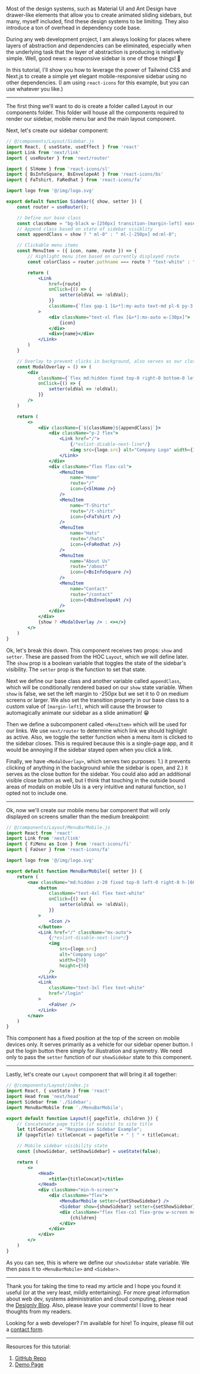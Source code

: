 Most of the design systems, such as Material UI and Ant Design have drawer-like elements that allow you to create animated sliding sidebars, but many, myself included, find these design systems to be limiting. They also introduce a ton of overhead in dependency code base.

During any web development project, I am always looking for places where layers of abstraction and dependencies can be eliminated, especially when the underlying task that the layer of abstraction is producing is relatively simple. Well, good news: a responsive sidebar is one of those things! 🤗

In this tutorial, I'll show you how to leverage the power of Tailwind CSS and Next.js to create a simple yet elegant mobile-responsive sidebar using no other dependencies. (I am using `react-icons` for this example, but you can use whatever you like.)

***

The first thing we'll want to do is create a folder called Layout in our components folder. This folder will house all the components required to render our sidebar, mobile menu bar and the main layout component.

Next, let's create our sidebar component:

```jsx
// @/components/Layout/Sidebar.js
import React, { useState, useEffect } from 'react'
import Link from 'next/link'
import { useRouter } from 'next/router'

import { SlHome } from 'react-icons/sl'
import { BsInfoSquare, BsEnvelopeAt } from 'react-icons/bs'
import { FaTshirt, FaRedhat } from 'react-icons/fa'

import logo from '@/img/logo.svg'

export default function Sidebar({ show, setter }) {
    const router = useRouter();

    // Define our base class
    const className = "bg-black w-[250px] transition-[margin-left] ease-in-out duration-500 fixed md:static top-0 bottom-0 left-0 z-40";
    // Append class based on state of sidebar visiblity
    const appendClass = show ? " ml-0" : " ml-[-250px] md:ml-0";

    // Clickable menu items
    const MenuItem = ({ icon, name, route }) => {
        // Highlight menu item based on currently displayed route
        const colorClass = router.pathname === route ? "text-white" : "text-white/50 hover:text-white";

        return (
            <Link
                href={route}
                onClick={() => {
                    setter(oldVal => !oldVal);
                }}
                className={`flex gap-1 [&>*]:my-auto text-md pl-6 py-3 border-b-[1px] border-b-white/10 ${colorClass}`}
            >
                <div className="text-xl flex [&>*]:mx-auto w-[30px]">
                    {icon}
                </div>
                <div>{name}</div>
            </Link>
        )
    }

    // Overlay to prevent clicks in background, also serves as our close button
    const ModalOverlay = () => (
        <div
            className={`flex md:hidden fixed top-0 right-0 bottom-0 left-0 bg-black/50 z-30`}
            onClick={() => {
                setter(oldVal => !oldVal);
            }}
        />
    )

    return (
        <>
            <div className={`${className}${appendClass}`}>
                <div className="p-2 flex">
                    <Link href="/">
                        {/*eslint-disable-next-line*/}
                        <img src={logo.src} alt="Company Logo" width={300} height={300} />
                    </Link>
                </div>
                <div className="flex flex-col">
                    <MenuItem
                        name="Home"
                        route="/"
                        icon={<SlHome />}
                    />
                    <MenuItem
                        name="T-Shirts"
                        route="/t-shirts"
                        icon={<FaTshirt />}
                    />
                    <MenuItem
                        name="Hats"
                        route="/hats"
                        icon={<FaRedhat />}
                    />
                    <MenuItem
                        name="About Us"
                        route="/about"
                        icon={<BsInfoSquare />}
                    />
                    <MenuItem
                        name="Contact"
                        route="/contact"
                        icon={<BsEnvelopeAt />}
                    />
                </div>
            </div>
            {show ? <ModalOverlay /> : <></>}
        </>
    )
}
```

Ok, let's break this down. This component receives two props: `show` and `setter`. These are passed from the HOC `Layout`, which we will define later. The `show` prop is a boolean variable that toggles the state of the sidebar's visibility. The `setter` prop is the function to set that state.

Next we define our base class and another variable called `appendClass`, which will be conditionally rendered based on our `show` state variable. When `show` is false, we set the left margin to -250px but we set it to 0 on medium screens or larger. We also set the transition property in our base class to a custom value of `[margin-left]`, which will cause the browser to automagically animate our sidebar as a slide animation! 😁

Then we define a subcomponent called `<MenuItem>` which will be used for our links. We use `next/router` to determine which link we should highlight as active. Also, we toggle the setter function when a menu item is clicked to the sidebar closes. This is required because this is a single-page app, and it would be annoying if the sidebar stayed open when you click a link.

Finally, we have `<ModalOverlay>`, which serves two purposes: 1.) it prevents clicking of anything in the background while the sidebar is open, and 2.) it serves as the close button for the sidebar. You could also add an additional visible close button as well, but I think that touching in the outside bound areas of modals on mobile UIs is a very intuitive and natural function, so I opted not to include one.
***

Ok, now we'll create our mobile menu bar component that will only displayed on screens smaller than the medium breakpoint:

```jsx
// @/components/Layout/MenuBarMobile.js
import React from 'react'
import Link from 'next/link'
import { FiMenu as Icon } from 'react-icons/fi'
import { FaUser } from 'react-icons/fa'

import logo from '@/img/logo.svg'

export default function MenuBarMobile({ setter }) {
    return (
        <nav className="md:hidden z-20 fixed top-0 left-0 right-0 h-[60px] bg-black flex [&>*]:my-auto px-2">
            <button
                className="text-4xl flex text-white"
                onClick={() => {
                    setter(oldVal => !oldVal);
                }}
            >
                <Icon />
            </button>
            <Link href="/" className="mx-auto">
                {/*eslint-disable-next-line*/}
                <img
                    src={logo.src}
                    alt="Company Logo"
                    width={50}
                    height={50}
                />
            </Link>
            <Link
                className="text-3xl flex text-white"
                href="/login"
            >
                <FaUser />
            </Link>
        </nav>
    )
}
```

This component has a fixed position at the top of the screen on mobile devices only. It serves primarily as a vehicle for our sidebar opener button. I put the login button there simply for illustration and symmetry. We need only to pass the `setter` function of our `showSidebar` state to this component.

***

Lastly, let's create our `Layout` component that will bring it all together:

```jsx
// @/components/Layout/index.js
import React, { useState } from 'react'
import Head from 'next/head'
import Sidebar from './Sidebar';
import MenuBarMobile from './MenuBarMobile';

export default function Layout({ pageTitle, children }) {
    // Concatenate page title (if exists) to site title
    let titleConcat = "Responsive Sidebar Example";
    if (pageTitle) titleConcat = pageTitle + " | " + titleConcat;

    // Mobile sidebar visibility state
    const [showSidebar, setShowSidebar] = useState(false);

    return (
        <>
            <Head>
                <title>{titleConcat}</title>
            </Head>
            <div className="min-h-screen">
                <div className="flex">
                    <MenuBarMobile setter={setShowSidebar} />
                    <Sidebar show={showSidebar} setter={setShowSidebar} />
                    <div className="flex flex-col flex-grow w-screen md:w-full min-h-screen">
                        {children}
                    </div>
                </div>
            </div>
        </>
    )
}
```

As you can see, this is where we define our `showSidebar` state variable. We then pass it to `<MenuBarMobile>` and `<Sidebar>`.

***

Thank you for taking the time to read my article and I hope you found it useful (or at the very least, mildly entertaining). For more great information about web dev, systems administration and cloud computing, please read the [Designly Blog](https://designly.biz/blog). Also, please leave your comments! I love to hear thoughts from my readers.

Looking for a web developer? I'm available for hire! To inquire, please fill out a [contact form](https://designly.biz/contact).

***

Resources for this tutorial:

1. [GitHub Repo](https://github.com/designly1/nextjs13-sidebar-example)
2. [Demo Page](https://nextjs13-sidebar-example.vercel.app/)